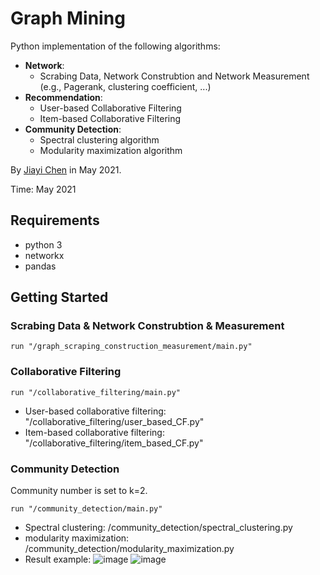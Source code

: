 # Graph Mining

Python implementation of the following algorithms:


* **Network**:
  - Scrabing Data, Network Construbtion and Network Measurement (e.g., Pagerank, clustering coefficient, ...) 
* **Recommendation**: 
  - User-based Collaborative Filtering
  - Item-based Collaborative Filtering
* **Community Detection**: 
  - Spectral clustering algorithm
  - Modularity maximization algorithm

By [Jiayi Chen](https://github.com/jia-yi-chen) in May 2021.

Time: May 2021

## Requirements

* python 3
* networkx
* pandas

## Getting Started

### Scrabing Data & Network Construbtion & Measurement
```
run "/graph_scraping_construction_measurement/main.py"
```
### Collaborative Filtering
```
run "/collaborative_filtering/main.py"
```
* User-based collaborative filtering: "/collaborative_filtering/user_based_CF.py"
* Item-based collaborative filtering: "/collaborative_filtering/item_based_CF.py"

### Community Detection

Community number is set to k=2.

```
run "/community_detection/main.py"
```
* Spectral clustering:  /community_detection/spectral_clustering.py
* modularity maximization:  /community_detection/modularity_maximization.py
* Result example:
 ![image](https://github.com/jia-yi-chen/Graph-Mining/tree/main/community_detection/figs/spectralresult.jpg)
 ![image](https://github.com/jia-yi-chen/Graph-Mining/tree/main/community_detection/figs/modularityresult.jpg)



